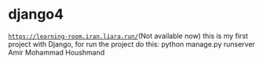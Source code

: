 # django4
[`https://learning-room.iran.liara.run/`](https://learning-room.iran.liara.run/)(Not available now)
this is my first project with Django,
for run the project do this:
python manage.py runserver
Amir Mohammad Houshmand
